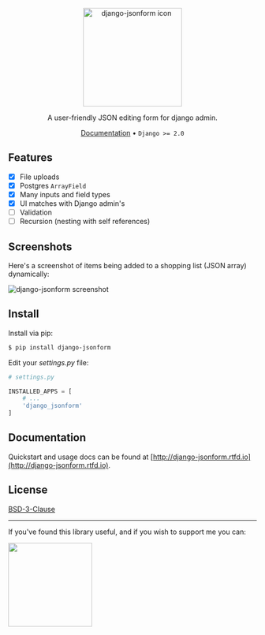 <p align="center">
  <img src="https://github.com/bhch/django-jsonform/raw/master/docs/_static/logo.png" width="200" alt="django-jsonform icon">
</p>

<p align="center">
    A user-friendly JSON editing form for django admin.
</p>

<p align="center">
    <a href="http://django-jsonform.rtfd.io">Documentation</a> &bull;
    <code>Django &gt;= 2.0</code>
</p>

## Features

 - [x] File uploads
 - [x] Postgres `ArrayField`
 - [x] Many inputs and field types
 - [x] UI matches with Django admin's
 - [ ] Validation
 - [ ] Recursion (nesting with self references)

## Screenshots

Here's a screenshot of items being added to a shopping list (JSON array) dynamically:

![django-jsonform screenshot](docs/_static/quickstart.gif)

## Install

Install via pip:

```sh
$ pip install django-jsonform
```

Edit your *settings.py* file:

```python
# settings.py

INSTALLED_APPS = [
    # ...
    'django_jsonform'
]
```

## Documentation

Quickstart and usage docs can be found at [http://django-jsonform.rtfd.io](http://django-jsonform.rtfd.io).


## License

[BSD-3-Clause](LICENSE.txt)

---

If you've found this library useful, and if you wish to support me you can:

<a href="https://www.buymeacoffee.com/bhch">
    <img src="https://www.buymeacoffee.com/assets/img/guidelines/download-assets-sm-2.svg" width="170">
</a>
